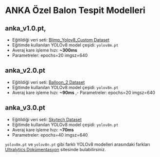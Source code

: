 # ANKA Özel Balon Tespit Modelleri

## anka_v1.0.pt,

- Eğitildiği veri seti: [Blimp_Yolov8_Custom Dataset](https://universe.roboflow.com/prasku-mxsdv/blimp_yolo_v8_custom)
- Eğitimde kullanılan YOLOv8 model çeşidi: `yolov8m.pt`
- Averaj kare işleme hızı: **~300ms**
- Parametreler: epochs=20 imgsz=640

## anka_v2.0.pt

- Eğitildiği veri seti: [Balloon_2 Dataset](https://universe.roboflow.com/balloon-mytgt/balloon2-wklvy)
- Eğitimde kullanılan YOLOv8 model çeşidi: `yolov8n.pt`
- Averaj kare işleme hızı: **~90ms**
,- Parametreler: epochs=20 imgsz=640

## anka_v3.0.pt

- Eğitildiği veri seti: [Skytech Dataset](https://universe.roboflow.com/robot-arzfa/skytech)
- Eğitimde kullanılan YOLOv8 model çeşidi: `yolov8n.pt`
- Averaj kare işleme hızı: **~70ms**
- Parametreler: epochs=40 imgsz=640

`yolov8m.pt` ve `yolov8n.pt` gibi farklı YOLOv8 modelleri arasındaki farkları [Ultralytics Dokümentasyon](https://docs.ultralytics.com/models/yolov8/#performance-metrics) sitesinde bulabilirsiniz.

